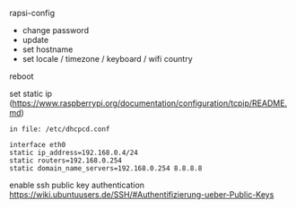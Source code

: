 
rapsi-config
- change password
- update
- set hostname
- set locale / timezone / keyboard / wifi country

reboot

set static ip (https://www.raspberrypi.org/documentation/configuration/tcpip/README.md)

    in file: /etc/dhcpcd.conf 

    interface eth0
    static ip_address=192.168.0.4/24    
    static routers=192.168.0.254
    static domain_name_servers=192.168.0.254 8.8.8.8
  
enable ssh public key authentication  
https://wiki.ubuntuusers.de/SSH/#Authentifizierung-ueber-Public-Keys
